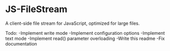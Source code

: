 # JS-FileStream
A client-side file stream for JavaScript, optimized for large files.


Todo:
-Implement write mode
-Implement configuration options
-Implement text mode
-Implement read() parameter overloading
-Write this readme
-Fix documentation
